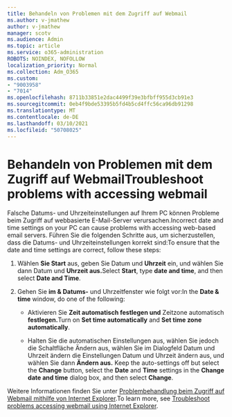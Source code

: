 ```yaml
---
title: Behandeln von Problemen mit dem Zugriff auf Webmail
ms.author: v-jmathew
author: v-jmathew
manager: scotv
ms.audience: Admin
ms.topic: article
ms.service: o365-administration
ROBOTS: NOINDEX, NOFOLLOW
localization_priority: Normal
ms.collection: Adm_O365
ms.custom:
- "9003958"
- "7014"
ms.openlocfilehash: 8711b33851e2dac4499f39e3bfbff955d3cb91e3
ms.sourcegitcommit: 0eb4f9bde53395b5fd4b5cd4ffc56ca96db91298
ms.translationtype: MT
ms.contentlocale: de-DE
ms.lasthandoff: 03/10/2021
ms.locfileid: "50708025"
---
```

# <a name="troubleshoot-problems-with-accessing-webmail"></a><span data-ttu-id="ff2a0-102">Behandeln von Problemen mit dem Zugriff auf Webmail</span><span class="sxs-lookup"><span data-stu-id="ff2a0-102">Troubleshoot problems with accessing webmail</span></span>

<span data-ttu-id="ff2a0-103">Falsche Datums- und Uhrzeiteinstellungen auf Ihrem PC können Probleme beim Zugriff auf webbasierte E-Mail-Server verursachen.</span><span class="sxs-lookup"><span data-stu-id="ff2a0-103">Incorrect date and time settings on your PC can cause problems with accessing web-based email servers.</span></span> <span data-ttu-id="ff2a0-104">Führen Sie die folgenden Schritte aus, um sicherzustellen, dass die Datums- und Uhrzeiteinstellungen korrekt sind:</span><span class="sxs-lookup"><span data-stu-id="ff2a0-104">To ensure that the date and time settings are correct, follow these steps:</span></span>

1. <span data-ttu-id="ff2a0-105">Wählen **Sie Start** aus, geben Sie Datum und **Uhrzeit** ein, und wählen Sie dann Datum und **Uhrzeit aus.**</span><span class="sxs-lookup"><span data-stu-id="ff2a0-105">Select **Start**, type **date and time**, and then select **Date and Time**.</span></span>
2. <span data-ttu-id="ff2a0-106">Gehen Sie **im & Datums-** und Uhrzeitfenster wie folgt vor:</span><span class="sxs-lookup"><span data-stu-id="ff2a0-106">In the **Date & time** window, do one of the following:</span></span>

    - <span data-ttu-id="ff2a0-107">Aktivieren Sie **Zeit automatisch festlegen und** Zeitzone automatisch **festlegen.**</span><span class="sxs-lookup"><span data-stu-id="ff2a0-107">Turn on **Set time automatically** and **Set time zone automatically**.</span></span>

    - <span data-ttu-id="ff2a0-108">Halten Sie die automatischen  Einstellungen aus, wählen  Sie jedoch  die Schaltfläche Ändern aus, wählen Sie im Dialogfeld Datum und Uhrzeit ändern die Einstellungen Datum und Uhrzeit ändern aus, und wählen Sie dann **Ändern aus.** </span><span class="sxs-lookup"><span data-stu-id="ff2a0-108">Keep the auto-settings off but select the **Change** button, select the **Date** and **Time** settings in the **Change date and time** dialog box, and then select **Change**.</span></span>

<span data-ttu-id="ff2a0-109">Weitere Informationen finden Sie unter [Problembehandlung beim Zugriff auf Webmail mithilfe von Internet Explorer](https://answers.microsoft.com/windows/forum/all/problem-accessing-email-through-ie/41f871f3-6df3-4bc9-a5bd-7f71651a2888).</span><span class="sxs-lookup"><span data-stu-id="ff2a0-109">To learn more, see [Troubleshoot problems accessing webmail using Internet Explorer](https://answers.microsoft.com/windows/forum/all/problem-accessing-email-through-ie/41f871f3-6df3-4bc9-a5bd-7f71651a2888).</span></span>
